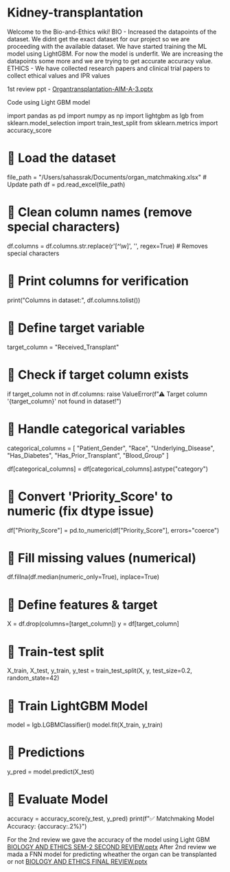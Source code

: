 # Kidney-transplantation
Welcome to the Bio-and-Ethics wiki!
BIO - Increased the datapoints of the dataset. We didnt get the exact dataset for our project so we are proceeding with the available dataset. We have started training the ML model using LightGBM. For now the model is underfit. We are increasing the datapoints some more and we are trying to get accurate accuracy value.
ETHICS - We have collected research papers and clinical trial papers to collect ethical values and IPR values 

1st review ppt - 
[Organtransplantation-AIM-A-3.pptx](https://github.com/user-attachments/files/19145360/Organtransplantation-AIM-A-3.pptx)

Code using Light GBM model

import pandas as pd
import numpy as np
import lightgbm as lgb
from sklearn.model_selection import train_test_split
from sklearn.metrics import accuracy_score

# 🔹 Load the dataset
file_path = "/Users/sahassrak/Documents/organ_matchmaking.xlsx" # Update path
df = pd.read_excel(file_path)

# 🔹 Clean column names (remove special characters)
df.columns = df.columns.str.replace(r'[^\w]', '', regex=True)  # Removes special characters

# 🔹 Print columns for verification
print("Columns in dataset:", df.columns.tolist())

# 🔹 Define target variable
target_column = "Received_Transplant"

# 🔹 Check if target column exists
if target_column not in df.columns:
    raise ValueError(f"⚠ Target column '{target_column}' not found in dataset!")

# 🔹 Handle categorical variables
categorical_columns = [
    "Patient_Gender", "Race", "Underlying_Disease", "Has_Diabetes",
    "Has_Prior_Transplant", "Blood_Group"
]

df[categorical_columns] = df[categorical_columns].astype("category")

# 🔹 Convert 'Priority_Score' to numeric (fix dtype issue)
df["Priority_Score"] = pd.to_numeric(df["Priority_Score"], errors="coerce")

# 🔹 Fill missing values (numerical)
df.fillna(df.median(numeric_only=True), inplace=True)

# 🔹 Define features & target
X = df.drop(columns=[target_column])
y = df[target_column]

# 🔹 Train-test split
X_train, X_test, y_train, y_test = train_test_split(X, y, test_size=0.2, random_state=42)

# 🔹 Train LightGBM Model
model = lgb.LGBMClassifier()
model.fit(X_train, y_train)

# 🔹 Predictions
y_pred = model.predict(X_test)

# 🔹 Evaluate Model
accuracy = accuracy_score(y_test, y_pred)
print(f"✅ Matchmaking Model Accuracy: {accuracy:.2%}")

For the 2nd review we gave the accuracy of the model using Light GBM 
[BIOLOGY AND ETHICS SEM-2 SECOND REVIEW.pptx](https://github.com/user-attachments/files/19855322/BIOLOGY.AND.ETHICS.SEM-2.SECOND.REVIEW.pptx)
After 2nd review we mada a FNN model for predicting wheather the organ can be transplanted or not 
[BIOLOGY AND ETHICS FINAL REVIEW.pptx](https://github.com/user-attachments/files/19855411/BIOLOGY.AND.ETHICS.FINAL.REVIEW.pptx)



